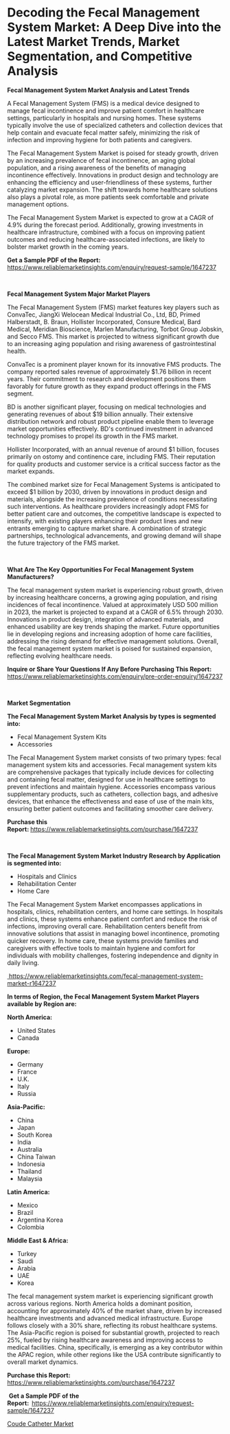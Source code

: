 <p><h1>Decoding the Fecal Management System Market: A Deep Dive into the Latest Market Trends, Market Segmentation, and Competitive Analysis</h1></p><p><strong>Fecal Management System Market Analysis and Latest Trends</strong></p>
<p><p>A Fecal Management System (FMS) is a medical device designed to manage fecal incontinence and improve patient comfort in healthcare settings, particularly in hospitals and nursing homes. These systems typically involve the use of specialized catheters and collection devices that help contain and evacuate fecal matter safely, minimizing the risk of infection and improving hygiene for both patients and caregivers.</p><p>The Fecal Management System Market is poised for steady growth, driven by an increasing prevalence of fecal incontinence, an aging global population, and a rising awareness of the benefits of managing incontinence effectively. Innovations in product design and technology are enhancing the efficiency and user-friendliness of these systems, further catalyzing market expansion. The shift towards home healthcare solutions also plays a pivotal role, as more patients seek comfortable and private management options.</p><p>The Fecal Management System Market is expected to grow at a CAGR of 4.9% during the forecast period. Additionally, growing investments in healthcare infrastructure, combined with a focus on improving patient outcomes and reducing healthcare-associated infections, are likely to bolster market growth in the coming years.</p></p>
<p><strong>Get a Sample PDF of the Report:&nbsp;</strong> <a href="https://www.reliablemarketinsights.com/enquiry/request-sample/1647237?utm_campaign=2214&utm_medium=2&utm_source=Github&utm_content=ia&utm_term=04032025&utm_id=fecal-management-system">https://www.reliablemarketinsights.com/enquiry/request-sample/1647237</a></p>
<p>&nbsp;</p>
<p><strong>Fecal Management System Major Market Players</strong></p>
<p><p>The Fecal Management System (FMS) market features key players such as ConvaTec, JiangXi Welocean Medical Industrial Co., Ltd, BD, Primed Halberstadt, B. Braun, Hollister Incorporated, Consure Medical, Bard Medical, Meridian Bioscience, Marlen Manufacturing, Torbot Group Jobskin, and Secco FMS. This market is projected to witness significant growth due to an increasing aging population and rising awareness of gastrointestinal health.</p><p>ConvaTec is a prominent player known for its innovative FMS products. The company reported sales revenue of approximately $1.76 billion in recent years. Their commitment to research and development positions them favorably for future growth as they expand product offerings in the FMS segment.</p><p>BD is another significant player, focusing on medical technologies and generating revenues of about $19 billion annually. Their extensive distribution network and robust product pipeline enable them to leverage market opportunities effectively. BD's continued investment in advanced technology promises to propel its growth in the FMS market.</p><p>Hollister Incorporated, with an annual revenue of around $1 billion, focuses primarily on ostomy and continence care, including FMS. Their reputation for quality products and customer service is a critical success factor as the market expands.</p><p>The combined market size for Fecal Management Systems is anticipated to exceed $1 billion by 2030, driven by innovations in product design and materials, alongside the increasing prevalence of conditions necessitating such interventions. As healthcare providers increasingly adopt FMS for better patient care and outcomes, the competitive landscape is expected to intensify, with existing players enhancing their product lines and new entrants emerging to capture market share. A combination of strategic partnerships, technological advancements, and growing demand will shape the future trajectory of the FMS market.</p></p>
<p>&nbsp;</p>
<p><strong>What Are The Key Opportunities For Fecal Management System Manufacturers?</strong></p>
<p><p>The fecal management system market is experiencing robust growth, driven by increasing healthcare concerns, a growing aging population, and rising incidences of fecal incontinence. Valued at approximately USD 500 million in 2023, the market is projected to expand at a CAGR of 6.5% through 2030. Innovations in product design, integration of advanced materials, and enhanced usability are key trends shaping the market. Future opportunities lie in developing regions and increasing adoption of home care facilities, addressing the rising demand for effective management solutions. Overall, the fecal management system market is poised for sustained expansion, reflecting evolving healthcare needs.</p></p>
<p><strong>Inquire or Share Your Questions If Any Before Purchasing This Report:</strong> <a href="https://www.reliablemarketinsights.com/enquiry/pre-order-enquiry/1647237?utm_campaign=2214&utm_medium=2&utm_source=Github&utm_content=ia&utm_term=04032025&utm_id=fecal-management-system">https://www.reliablemarketinsights.com/enquiry/pre-order-enquiry/1647237</a></p>
<p>&nbsp;</p>
<p><strong>Market Segmentation</strong></p>
<p><strong>The Fecal Management System Market Analysis by types is segmented into:</strong></p>
<p><ul><li>Fecal Management System Kits</li><li>Accessories</li></ul></p>
<p><p>The Fecal Management System market consists of two primary types: fecal management system kits and accessories. Fecal management system kits are comprehensive packages that typically include devices for collecting and containing fecal matter, designed for use in healthcare settings to prevent infections and maintain hygiene. Accessories encompass various supplementary products, such as catheters, collection bags, and adhesive devices, that enhance the effectiveness and ease of use of the main kits, ensuring better patient outcomes and facilitating smoother care delivery.</p></p>
<p><strong>Purchase this Report:&nbsp;</strong><a href="https://www.reliablemarketinsights.com/purchase/1647237?utm_campaign=2214&utm_medium=2&utm_source=Github&utm_content=ia&utm_term=04032025&utm_id=fecal-management-system">https://www.reliablemarketinsights.com/purchase/1647237</a></p>
<p>&nbsp;</p>
<p><strong>The Fecal Management System Market Industry Research by Application is segmented into:</strong></p>
<p><ul><li>Hospitals and Clinics</li><li>Rehabilitation Center</li><li>Home Care</li></ul></p>
<p><p>The Fecal Management System Market encompasses applications in hospitals, clinics, rehabilitation centers, and home care settings. In hospitals and clinics, these systems enhance patient comfort and reduce the risk of infections, improving overall care. Rehabilitation centers benefit from innovative solutions that assist in managing bowel incontinence, promoting quicker recovery. In home care, these systems provide families and caregivers with effective tools to maintain hygiene and comfort for individuals with mobility challenges, fostering independence and dignity in daily living.</p></p>
<p><a href="https://www.reliablemarketinsights.com/fecal-management-system-market-r1647237?utm_campaign=2214&utm_medium=2&utm_source=Github&utm_content=ia&utm_term=04032025&utm_id=fecal-management-system">&nbsp;https://www.reliablemarketinsights.com/fecal-management-system-market-r1647237</a></p>
<p><strong>In terms of Region, the Fecal Management System Market Players available by Region are:</strong></p>
<p>
    <p> <strong> North America: </strong>
        <ul>
            <li>United States</li>
            <li>Canada</li>
        </ul>
        </p> 
    <p> <strong> Europe: </strong>
        <ul>
            <li>Germany</li>
            <li>France</li>
            <li>U.K.</li>
            <li>Italy</li>
            <li>Russia</li>
        </ul>
        </p> 
    <p> <strong> Asia-Pacific: </strong>
        <ul>
            <li>China</li>
            <li>Japan</li>
            <li>South Korea</li>
            <li>India</li>
            <li>Australia</li>
            <li>China Taiwan</li>
            <li>Indonesia</li>
            <li>Thailand</li>
            <li>Malaysia</li>
        </ul>
        </p> 
    <p> <strong> Latin America: </strong>
        <ul>
            <li>Mexico</li>
            <li>Brazil</li>
            <li>Argentina Korea</li>
            <li>Colombia</li>
        </ul>
        </p> 
    <p> <strong> Middle East & Africa: </strong>
        <ul>
            <li>Turkey</li>
            <li>Saudi</li>
            <li>Arabia</li>
            <li>UAE</li>
            <li>Korea</li>
        </ul>
    </p>
    </p>
<p><p>The fecal management system market is experiencing significant growth across various regions. North America holds a dominant position, accounting for approximately 40% of the market share, driven by increased healthcare investments and advanced medical infrastructure. Europe follows closely with a 30% share, reflecting its robust healthcare systems. The Asia-Pacific region is poised for substantial growth, projected to reach 25%, fueled by rising healthcare awareness and improving access to medical facilities. China, specifically, is emerging as a key contributor within the APAC region, while other regions like the USA contribute significantly to overall market dynamics.</p></p>
<p><strong>Purchase this Report: </strong><a href="https://www.reliablemarketinsights.com/purchase/1647237?utm_campaign=2214&utm_medium=2&utm_source=Github&utm_content=ia&utm_term=04032025&utm_id=fecal-management-system">https://www.reliablemarketinsights.com/purchase/1647237</a></p>
<p>&nbsp;<strong>Get a Sample PDF of the Report:&nbsp;&nbsp;</strong><a href="https://www.reliablemarketinsights.com/enquiry/request-sample/1647237?utm_campaign=2214&utm_medium=2&utm_source=Github&utm_content=ia&utm_term=04032025&utm_id=fecal-management-system">https://www.reliablemarketinsights.com/enquiry/request-sample/1647237</a></p>
<p><strong></strong></p>
<p><p><a href="https://github.com/wileonie19657/Market-Research-Report-List-1/blob/main/coude-catheter-market.md?utm_campaign=2214&utm_medium=2&utm_source=Github&utm_content=ia&utm_term=04032025&utm_id=fecal-management-system">Coude Catheter Market</a></p></p>